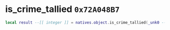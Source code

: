 # is_crime_tallied `0x72A048B7`

```lua
local result --[[ integer ]] = natives.object.is_crime_tallied(_unk0 --[[ integer ]])
```